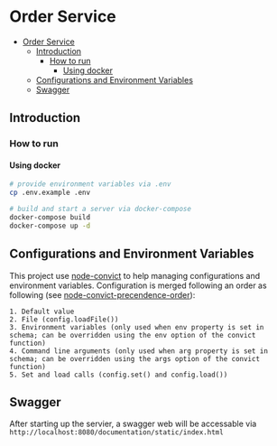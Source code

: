# Order Service

<!-- TOC -->

- [Order Service](#order-service)
  - [Introduction](#introduction)
    - [How to run](#how-to-run)
      - [Using docker](#using-docker)
  - [Configurations and Environment Variables](#configurations-and-environment-variables)
  - [Swagger](#swagger)

<!-- /TOC -->

## Introduction

### How to run

#### Using docker

```sh
# provide environment variables via .env
cp .env.example .env

# build and start a server via docker-compose
docker-compose build
docker-compose up -d
```

## Configurations and Environment Variables

This project use [node-convict] to help managing configurations and environment variables. Configuration is merged following an order as following (see [node-convict-precendence-order]):

>

    1. Default value
    2. File (config.loadFile())
    3. Environment variables (only used when env property is set in schema; can be overridden using the env option of the convict function)
    4. Command line arguments (only used when arg property is set in schema; can be overridden using the args option of the convict function)
    5. Set and load calls (config.set() and config.load())

## Swagger

After starting up the servier, a swagger web will be accessable via `http://localhost:8080/documentation/static/index.html`

[node-convict]: https://github.com/mozilla/node-convict
[node-convict-precendence-order]: https://github.com/mozilla/node-convict#precendence-order
